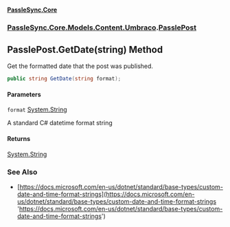 #### [PassleSync.Core](index.md 'index')
### [PassleSync.Core.Models.Content.Umbraco](PassleSync.Core.Models.Content.Umbraco.md 'PassleSync.Core.Models.Content.Umbraco').[PasslePost](PassleSync.Core.Models.Content.Umbraco.PasslePost.md 'PassleSync.Core.Models.Content.Umbraco.PasslePost')

## PasslePost.GetDate(string) Method

Get the formatted date that the post was published.

```csharp
public string GetDate(string format);
```
#### Parameters

<a name='PassleSync.Core.Models.Content.Umbraco.PasslePost.GetDate(string).format'></a>

`format` [System.String](https://docs.microsoft.com/en-us/dotnet/api/System.String 'System.String')

A standard C# datetime format string

#### Returns
[System.String](https://docs.microsoft.com/en-us/dotnet/api/System.String 'System.String')

### See Also
- [https://docs.microsoft.com/en-us/dotnet/standard/base-types/custom-date-and-time-format-strings](https://docs.microsoft.com/en-us/dotnet/standard/base-types/custom-date-and-time-format-strings 'https://docs.microsoft.com/en-us/dotnet/standard/base-types/custom-date-and-time-format-strings')